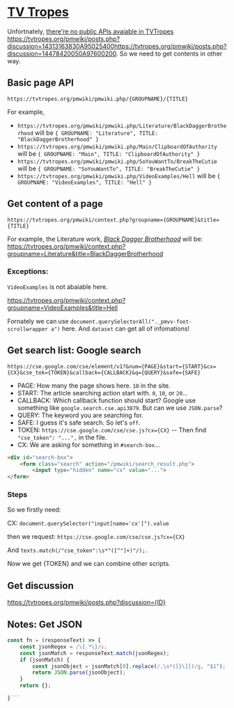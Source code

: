 # [TV Tropes](https://tvtropes.org)

Unfortnately, [there're no public APIs avaiable in TVTropes](https://tvtropes.org/pmwiki/posts.php?discussion=15421549710A54432900) <https://tvtropes.org/pmwiki/posts.php?discussion=14313163830A95025400><https://tvtropes.org/pmwiki/posts.php?discussion=14478420050A97600200>. So we need to get contents in other way.

## Basic page API

`https://tvtropes.org/pmwiki/pmwiki.php/{GROUPNAME}/{TITLE}`

For example,

* `https://tvtropes.org/pmwiki/pmwiki.php/Literature/BlackDaggerBrotherhood` will be `{ GROUPNAME: "Literature", TITLE: "BlackDaggerBrotherhood" }`
* `https://tvtropes.org/pmwiki/pmwiki.php/Main/ClipboardOfAuthority` will be `{ GROUPNAME: "Main", TITLE: "ClipboardOfAuthority" }`
* `https://tvtropes.org/pmwiki/pmwiki.php/SoYouWantTo/BreakTheCutie` will be `{ GROUPNAME: "SoYouWantTo", TITLE: "BreakTheCutie" }`
* `https://tvtropes.org/pmwiki/pmwiki.php/VideoExamples/Hell` will be `{ GROUPNAME: "VideoExamples", TITLE: "Hell" }`

## Get content of a page

`https://tvtropes.org/pmwiki/context.php?groupname={GROUPNAME}&title={TITLE}`

For example, the Literature work, [*Black Dagger Brotherhood*](https://tvtropes.org/pmwiki/pmwiki.php/Literature/BlackDaggerBrotherhood) will be: <https://tvtropes.org/pmwiki/context.php?groupname=Literature&title=BlackDaggerBrotherhood>

### Exceptions:

`VideoExamples` is not abaiable here.

https://tvtropes.org/pmwiki/context.php?groupname=VideoExamples&title=Hell

Fornately we can use `document.querySelectorAll("._pmvv-foot-scrollwrapper a")` here. And `dataset` can get all of infomations!

## Get search list: Google search

`https://cse.google.com/cse/element/v1?&num={PAGE}&start={START}&cx={CX}&cse_tok={TOKEN}&callback={CALLBACK}&q={QUERY}&safe={SAFE}`

* PAGE: How many the page shows here. `10` in the site.
* START: The article searching action start with. `0`, `10`, or `20`...
* CALLBACK: Which callback function should start? Google use something like `google.search.cse.api3879`. But can we use `JSON.parse`?
* QUERY: The keyword you are searching for.
* SAFE: I guess it's safe search. So let's `off`.
* TOKEN: `https://cse.google.com/cse/cse.js?cx={CX}` -- Then find `"cse_token": "...",` in the file.
* CX: We are asking for something in `#search-box`...

```html
<div id="search-box">
    <form class="search" action="/pmwiki/search_result.php">
        <input type="hidden" name="cx" value="...">
</form>
```

### Steps

So we firstly need: 

CX: `document.querySelector("input[name='cx']").value`

then we request: `https://cse.google.com/cse/cse.js?cx={CX}`

And `texts.match(/"cse_token":\s*"([^"]+)"/);`.

Now we get {TOKEN} and we can combine other scripts.

## Get discussion

https://tvtropes.org/pmwiki/posts.php?discussion={ID}

## Notes: Get JSON

```js
const fn = (responseText) => {
    const jsonRegex = /\{.*\}/s;
    const jsonMatch = responseText.match(jsonRegex);
    if (jsonMatch) {
        const jsonObject = jsonMatch[0].replace(/,\s*([}\]])/g, "$1"); // remove last comma
        return JSON.parse(jsonObject);
    }
    return {};

}```
